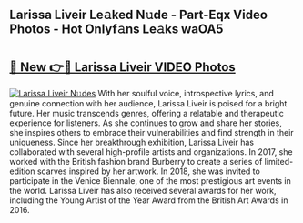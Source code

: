 ## Larissa Liveir Le𝚊ked N𝚞de - Part-Eqx Video Photos - Hot Onlyf𝚊ns Le𝚊ks waOA5

# <h2><a href="http://ab45469.deff.icu/?id=Larissa+Liveir">🔗 New 👉🔴 Larissa Liveir VIDEO Photos</a></h2>

[![Larissa Liveir N𝚞des](https://i.imgur.com/rIISA9y.gif)](http://ab45469.deff.icu/?id=Larissa+Liveir)
With her soulful voice, introspective lyrics, and genuine connection with her audience, Larissa Liveir is poised for a bright future. Her music transcends genres, offering a relatable and therapeutic experience for listeners. As she continues to grow and share her stories, she inspires others to embrace their vulnerabilities and find strength in their uniqueness. Since her breakthrough exhibition, Larissa Liveir has collaborated with several high-profile artists and organizations. In 2017, she worked with the British fashion brand Burberry to create a series of limited-edition scarves inspired by her artwork. In 2018, she was invited to participate in the Venice Biennale, one of the most prestigious art events in the world. Larissa Liveir has also received several awards for her work, including the Young Artist of the Year Award from the British Art Awards in 2016.
